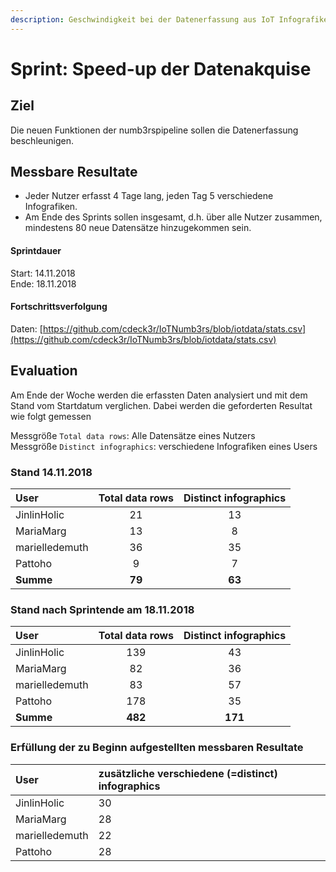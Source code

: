 ```yaml
---
description: Geschwindigkeit bei der Datenerfassung aus IoT Infografiken quantifizieren
---
```


# Sprint: Speed-up der Datenakquise

## Ziel

Die neuen Funktionen der numb3rspipeline sollen die Datenerfassung beschleunigen.

## Messbare Resultate

* Jeder Nutzer erfasst 4 Tage lang, jeden Tag 5 verschiedene Infografiken. 
* Am Ende des Sprints sollen insgesamt, d.h. über alle Nutzer zusammen, mindestens 80 neue Datensätze hinzugekommen sein.

#### Sprintdauer

Start: 14.11.2018  
Ende: 18.11.2018

#### Fortschrittsverfolgung

Daten: [https://github.com/cdeck3r/IoTNumb3rs/blob/iotdata/stats.csv](https://github.com/cdeck3r/IoTNumb3rs/blob/iotdata/stats.csv)

## Evaluation

Am Ende der Woche werden die erfassten Daten analysiert und mit dem Stand vom Startdatum verglichen. Dabei werden die geforderten Resultat wie folgt gemessen

Messgröße `Total data rows`: Alle Datensätze eines Nutzers  
Messgröße `Distinct infographics`: verschiedene Infografiken eines Users

### Stand 14.11.2018

| User | Total data rows | Distinct infographics |
| :--- | :---: | :---: |
| JinlinHolic | 21 | 13 |
| MariaMarg | 13 | 8 |
| marielledemuth | 36 | 35 |
| Pattoho | 9 | 7 |
| **Summe** | **79** | **63** |

### Stand nach Sprintende am 18.11.2018

| User | Total data rows | Distinct infographics |
| :--- | :---: | :---: |
| JinlinHolic | 139 | 43 |
| MariaMarg | 82 | 36 |
| marielledemuth | 83 | 57 |
| Pattoho | 178 | 35 |
| **Summe** | **482** | **171** |

### Erfüllung der zu Beginn aufgestellten messbaren Resultate

| User | zusätzliche verschiedene \(=distinct\) infographics |
| :--- | :--- |
| JinlinHolic | 30 |
| MariaMarg | 28 |
| marielledemuth | 22 |
| Pattoho | 28 |

